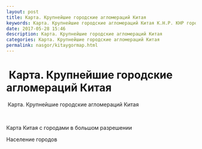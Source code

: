 ```yaml
---
layout: post
title: Карта. Крупнейшие городские агломераций Китая
keywords: Карта. Крупнейшие городские агломераций Китая К.Н.Р. КНР город
date: 2017-05-28 15:46
description: Карта. Крупнейшие городские агломераций Китая
categories: Карта. Крупнейшие городские агломераций Китая
permalink: nasgor/kitaygormap.html
---
```


#  Карта. Крупнейшие городские агломераций Китая



 Карта. Крупнейшие городские агломераций Китая





                


Карта Китая с городами в большом разрешении 


Население городов

		
